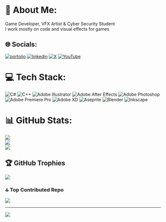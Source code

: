 # 🧊 About Me:
Game Developer, VFX Artist & Cyber Security Student<br>I work mostly on code and visual effects for games


## 🌐 Socials:
[![portolio](https://img.shields.io/badge/my_portfolio-000?style=for-the-badge&logo=ko-fi&logoColor=white)](https://kori-20.github.io/)
[![linkedin](https://img.shields.io/badge/linkedin-0A66C2?style=for-the-badge&logo=linkedin&logoColor=white)](https://www.linkedin.com/in/francisco-neves-2a67b125a/)
[![X](https://img.shields.io/badge/X-%23000000.svg?logo=X&logoColor=white)](https://x.com/KoriCoder)
[![YouTube](https://img.shields.io/badge/YouTube-%23FF0000.svg?logo=YouTube&logoColor=white)](https://www.youtube.com/@KoriNeves/featured)

# 💻 Tech Stack:
![C#](https://img.shields.io/badge/c%23-%23239120.svg?style=for-the-badge&logo=csharp&logoColor=white) ![C++](https://img.shields.io/badge/c++-%2300599C.svg?style=for-the-badge&logo=c%2B%2B&logoColor=white) ![Adobe Illustrator](https://img.shields.io/badge/adobe%20illustrator-%23FF9A00.svg?style=for-the-badge&logo=adobe%20illustrator&logoColor=white) ![Adobe After Effects](https://img.shields.io/badge/Adobe%20After%20Effects-9999FF.svg?style=for-the-badge&logo=Adobe%20After%20Effects&logoColor=white) ![Adobe Photoshop](https://img.shields.io/badge/adobe%20photoshop-%2331A8FF.svg?style=for-the-badge&logo=adobe%20photoshop&logoColor=white) ![Adobe Premiere Pro](https://img.shields.io/badge/Adobe%20Premiere%20Pro-9999FF.svg?style=for-the-badge&logo=Adobe%20Premiere%20Pro&logoColor=white) ![Adobe XD](https://img.shields.io/badge/Adobe%20XD-470137?style=for-the-badge&logo=Adobe%20XD&logoColor=#FF61F6) ![Aseprite](https://img.shields.io/badge/Aseprite-FFFFFF?style=for-the-badge&logo=Aseprite&logoColor=#7D929E) ![Blender](https://img.shields.io/badge/blender-%23F5792A.svg?style=for-the-badge&logo=blender&logoColor=white) ![Inkscape](https://img.shields.io/badge/Inkscape-e0e0e0?style=for-the-badge&logo=inkscape&logoColor=080A13)
# 📊 GitHub Stats:
![](https://github-readme-stats.vercel.app/api?username=Kori-20&theme=dark&hide_border=false&include_all_commits=true&count_private=true)<br/>
![](https://github-readme-streak-stats.herokuapp.com/?user=Kori-20&theme=dark&hide_border=false)<br/>
![](https://github-readme-stats.vercel.app/api/top-langs/?username=Kori-20&theme=dark&hide_border=false&include_all_commits=true&count_private=true&layout=compact)

## 🏆 GitHub Trophies
![](https://github-profile-trophy.vercel.app/?username=Kori-20&theme=radical&no-frame=false&no-bg=true&margin-w=4)

### 🔝 Top Contributed Repo
![](https://github-contributor-stats.vercel.app/api?username=Kori-20&limit=5&theme=tokyonight&combine_all_yearly_contributions=true)

---
[![](https://visitcount.itsvg.in/api?id=Kori-20&icon=0&color=2)](https://visitcount.itsvg.in)

<!-- Proudly created with GPRM ( https://gprm.itsvg.in ) -->

<!---
Kori-20/Kori-20 is a ✨ special ✨ repository because its `README.md` (this file) appears on your GitHub profile.
You can click the Preview link to take a look at your changes.
--->
